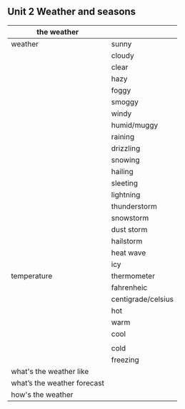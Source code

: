 ## Unit 2 Weather and seasons 

| the   weather                 |                    |
| ----------------------------- | ------------------ |
| weather                       | sunny              |
|                               | cloudy             |
|                               | clear              |
|                               | hazy               |
|                               | foggy              |
|                               | smoggy             |
|                               | windy              |
|                               | humid/muggy        |
|                               | raining            |
|                               | drizzling          |
|                               | snowing            |
|                               | hailing            |
|                               | sleeting           |
|                               | lightning          |
|                               | thunderstorm       |
|                               | snowstorm          |
|                               | dust storm         |
|                               | hailstorm          |
|                               | heat wave          |
|                               | icy                |
| temperature                   | thermometer        |
|                               | fahrenheic         |
|                               | centigrade/celsius |
|                               | hot                |
|                               | warm               |
|                               | cool               |
|                               |                    |
|                               | cold               |
|                               | freezing           |
| what's the   weather like     |                    |
| what’s the   weather forecast |                    |
| how's the   weather           |                    |